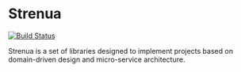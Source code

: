 # Strenua 

[![Build Status](https://travis-ci.com/termeh-travel/Strenua.svg?branch=master)](https://travis-ci.com/termeh-travel/Strenua)

Strenua is a set of libraries designed to implement projects based on domain-driven design and micro-service architecture.


